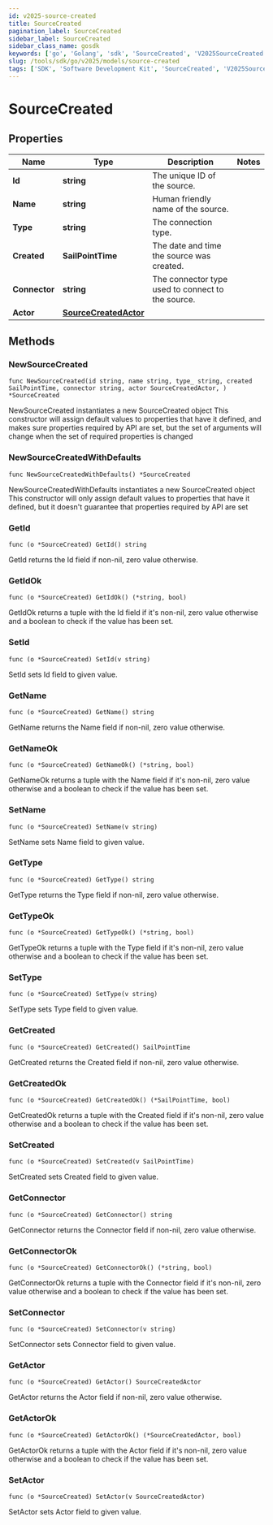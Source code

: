 ```yaml
---
id: v2025-source-created
title: SourceCreated
pagination_label: SourceCreated
sidebar_label: SourceCreated
sidebar_class_name: gosdk
keywords: ['go', 'Golang', 'sdk', 'SourceCreated', 'V2025SourceCreated'] 
slug: /tools/sdk/go/v2025/models/source-created
tags: ['SDK', 'Software Development Kit', 'SourceCreated', 'V2025SourceCreated']
---
```


# SourceCreated

## Properties

Name | Type | Description | Notes
------------ | ------------- | ------------- | -------------
**Id** | **string** | The unique ID of the source. | 
**Name** | **string** | Human friendly name of the source. | 
**Type** | **string** | The connection type. | 
**Created** | **SailPointTime** | The date and time the source was created. | 
**Connector** | **string** | The connector type used to connect to the source. | 
**Actor** | [**SourceCreatedActor**](source-created-actor) |  | 

## Methods

### NewSourceCreated

`func NewSourceCreated(id string, name string, type_ string, created SailPointTime, connector string, actor SourceCreatedActor, ) *SourceCreated`

NewSourceCreated instantiates a new SourceCreated object
This constructor will assign default values to properties that have it defined,
and makes sure properties required by API are set, but the set of arguments
will change when the set of required properties is changed

### NewSourceCreatedWithDefaults

`func NewSourceCreatedWithDefaults() *SourceCreated`

NewSourceCreatedWithDefaults instantiates a new SourceCreated object
This constructor will only assign default values to properties that have it defined,
but it doesn't guarantee that properties required by API are set

### GetId

`func (o *SourceCreated) GetId() string`

GetId returns the Id field if non-nil, zero value otherwise.

### GetIdOk

`func (o *SourceCreated) GetIdOk() (*string, bool)`

GetIdOk returns a tuple with the Id field if it's non-nil, zero value otherwise
and a boolean to check if the value has been set.

### SetId

`func (o *SourceCreated) SetId(v string)`

SetId sets Id field to given value.


### GetName

`func (o *SourceCreated) GetName() string`

GetName returns the Name field if non-nil, zero value otherwise.

### GetNameOk

`func (o *SourceCreated) GetNameOk() (*string, bool)`

GetNameOk returns a tuple with the Name field if it's non-nil, zero value otherwise
and a boolean to check if the value has been set.

### SetName

`func (o *SourceCreated) SetName(v string)`

SetName sets Name field to given value.


### GetType

`func (o *SourceCreated) GetType() string`

GetType returns the Type field if non-nil, zero value otherwise.

### GetTypeOk

`func (o *SourceCreated) GetTypeOk() (*string, bool)`

GetTypeOk returns a tuple with the Type field if it's non-nil, zero value otherwise
and a boolean to check if the value has been set.

### SetType

`func (o *SourceCreated) SetType(v string)`

SetType sets Type field to given value.


### GetCreated

`func (o *SourceCreated) GetCreated() SailPointTime`

GetCreated returns the Created field if non-nil, zero value otherwise.

### GetCreatedOk

`func (o *SourceCreated) GetCreatedOk() (*SailPointTime, bool)`

GetCreatedOk returns a tuple with the Created field if it's non-nil, zero value otherwise
and a boolean to check if the value has been set.

### SetCreated

`func (o *SourceCreated) SetCreated(v SailPointTime)`

SetCreated sets Created field to given value.


### GetConnector

`func (o *SourceCreated) GetConnector() string`

GetConnector returns the Connector field if non-nil, zero value otherwise.

### GetConnectorOk

`func (o *SourceCreated) GetConnectorOk() (*string, bool)`

GetConnectorOk returns a tuple with the Connector field if it's non-nil, zero value otherwise
and a boolean to check if the value has been set.

### SetConnector

`func (o *SourceCreated) SetConnector(v string)`

SetConnector sets Connector field to given value.


### GetActor

`func (o *SourceCreated) GetActor() SourceCreatedActor`

GetActor returns the Actor field if non-nil, zero value otherwise.

### GetActorOk

`func (o *SourceCreated) GetActorOk() (*SourceCreatedActor, bool)`

GetActorOk returns a tuple with the Actor field if it's non-nil, zero value otherwise
and a boolean to check if the value has been set.

### SetActor

`func (o *SourceCreated) SetActor(v SourceCreatedActor)`

SetActor sets Actor field to given value.




